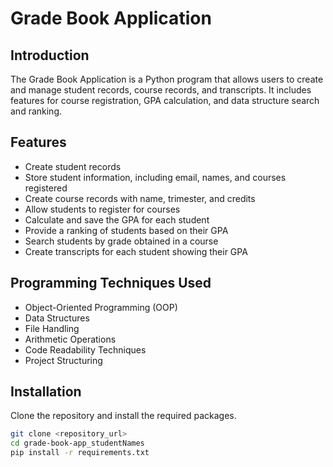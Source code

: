 # Grade Book Application

## Introduction

The Grade Book Application is a Python program that allows users to create and manage student records, course records, and transcripts. It includes features for course registration, GPA calculation, and data structure search and ranking.

## Features

- Create student records
- Store student information, including email, names, and courses registered
- Create course records with name, trimester, and credits
- Allow students to register for courses
- Calculate and save the GPA for each student
- Provide a ranking of students based on their GPA
- Search students by grade obtained in a course
- Create transcripts for each student showing their GPA

## Programming Techniques Used

- Object-Oriented Programming (OOP)
- Data Structures
- File Handling
- Arithmetic Operations
- Code Readability Techniques
- Project Structuring

## Installation

Clone the repository and install the required packages.

```bash
git clone <repository_url>
cd grade-book-app_studentNames
pip install -r requirements.txt

